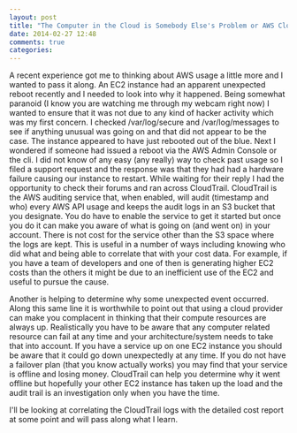 ```yaml
---
layout: post
title: "The Computer in the Cloud is Somebody Else's Problem or AWS CloudTrail and What Happened?"
date: 2014-02-27 12:48
comments: true
categories: 
---
```

A recent experience got me to thinking about AWS usage a little more and I wanted to pass it along.
An EC2 instance had an apparent unexpected reboot recently and I needed to look into why it happened.
Being somewhat paranoid (I know you are watching me through my webcam right now) I wanted to ensure that it was not due to any kind of hacker activity which was my first concern.
I checked /var/log/secure and /var/log/messages to see if anything unusual was going on and that did not appear to be the case.
The instance appeared to have just rebooted out of the blue.
Next I wondered if someone had issued a reboot via the AWS Admin Console or the cli.
I did not know of any easy (any really) way to check past usage so I filed a support request and the response was that they had had a hardware failure causing our instance to restart.
While waiting for their reply I had the opportunity to check their forums and ran across CloudTrail.
CloudTrail is the AWS auditing service that, when enabled, will audit (timestamp and who) every AWS API usage and keeps the audit logs in an S3 bucket that you designate.
You do have to enable the service to get it started but once you do it can make you aware of what is going on (and went on) in your account.
There is not cost for the service other than the S3 space where the logs are kept.
This is useful in a number of ways including knowing who did what and being able to correlate that with your cost data.
For example, if you have a team of developers and one of then is generating higher EC2 costs than the others it might be due to an inefficient use of the EC2 and useful to pursue the cause.

Another is helping to determine why some unexpected event occurred.
Along this same line it is worthwhile to point out that using a cloud provider can make you complacent in thinking that their compute resources are always up.
Realistically you have to be aware that any computer related resource can fail at any time and your architecture/system needs to take that into account.
If you have a service up on one EC2 instance you should be aware that it could go down unexpectedly at any time.
If you do not have a failover plan (that you know actually works) you may find that your service is offline and losing money.
CloudTrail can help you determine why it went offline but hopefully your other EC2 instance has taken up the load and the audit trail is an investigation only when you have the time.

I'll be looking at correlating the CloudTrail logs with the detailed cost report at some point and will pass along what I learn.



